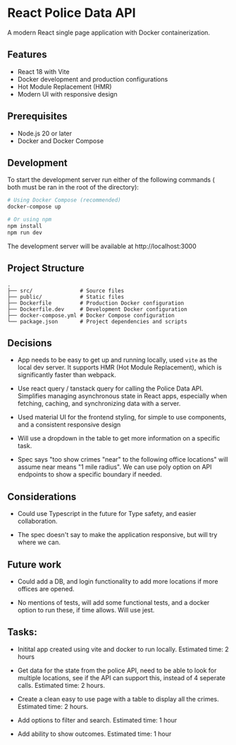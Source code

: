 # React Police Data API 

A modern React single page application with Docker containerization.

## Features

- React 18 with Vite
- Docker development and production configurations
- Hot Module Replacement (HMR)
- Modern UI with responsive design

## Prerequisites

- Node.js 20 or later
- Docker and Docker Compose

## Development

To start the development server run either of the following commands ( both must be ran in the root of the directory):

```bash
# Using Docker Compose (recommended) 
docker-compose up

# Or using npm
npm install
npm run dev
```

The development server will be available at http://localhost:3000

## Project Structure

```
.
├── src/               # Source files
├── public/            # Static files
├── Dockerfile         # Production Docker configuration
├── Dockerfile.dev     # Development Docker configuration
├── docker-compose.yml # Docker Compose configuration
└── package.json       # Project dependencies and scripts
```


## Decisions

- App needs to be easy to get up and running locally, used `vite` as the local dev server. It supports HMR (Hot Module Replacement), which is significantly faster than webpack.

- Use react query / tanstack query for calling the Police Data API. Simplifies managing asynchronous state in React apps, especially when fetching, caching, and synchronizing data with a server.

- Used material UI for the frontend styling, for simple to use components, and a consistent responsive design

- Will use a dropdown in the table to get more information on a specific task. 

- Spec says "too show crimes "near" to the following office locations" will assume near means "1 mile radius". We can use poly option on API endpoints to show a specific boundary if needed.


## Considerations

- Could use Typescript in the future for Type safety, and easier collaboration.

- The spec doesn't say to make the application responsive, but will try where we can.  


## Future work

- Could add a DB, and login functionality to add more locations if more offices are opened. 

- No mentions of tests, will add some functional tests, and a docker option to run these, if time allows. Will use jest.


## Tasks:

 - Initital app created using vite and docker to run locally. Estimated time: 2 hours

 - Get data for the state from the police API, 
    need to be able to look for multiple locations, see if the API can support this, instead of 4 seperate calls. Estimated time: 2 hours.

 - Create a clean easy to use page with a table to display all the crimes. Estimated time: 2 hours.

 - Add options to filter and search. Estimated time: 1 hour

 - Add ability to show outcomes. Estimated time: 1 hour


